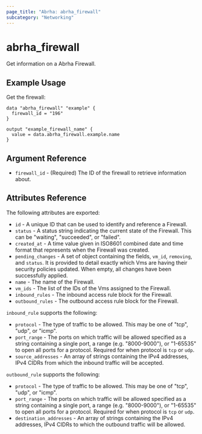 ```yaml
---
page_title: "Abrha: abrha_firewall"
subcategory: "Networking"
---
```


# abrha_firewall

Get information on a Abrha Firewall.

## Example Usage

Get the firewall:

```hcl
data "abrha_firewall" "example" {
  firewall_id = "196"
}

output "example_firewall_name" {
  value = data.abrha_firewall.example.name
}
```

## Argument Reference

* `firewall_id` - (Required) The ID of the firewall to retrieve information
  about.

## Attributes Reference

The following attributes are exported:

* `id` - A unique ID that can be used to identify and reference a Firewall.
* `status` - A status string indicating the current state of the Firewall.
  This can be "waiting", "succeeded", or "failed".
* `created_at` - A time value given in ISO8601 combined date and time format
  that represents when the Firewall was created.
* `pending_changes` - A set of object containing the fields, `vm_id`,
  `removing`, and `status`.  It is provided to detail exactly which Vms
  are having their security policies updated.  When empty, all changes
  have been successfully applied.
* `name` - The name of the Firewall.
* `vm_ids` - The list of the IDs of the Vms assigned to
  the Firewall.
* `inbound_rules` - The inbound access rule block for the Firewall.
* `outbound_rules` - The outbound access rule block for the Firewall.

`inbound_rule` supports the following:

* `protocol` - The type of traffic to be allowed.
  This may be one of "tcp", "udp", or "icmp".
* `port_range` - The ports on which traffic will be allowed
  specified as a string containing a single port, a range (e.g. "8000-9000"),
  or "1-65535" to open all ports for a protocol. Required for when protocol is
  `tcp` or `udp`.
* `source_addresses` - An array of strings containing the IPv4
  addresses, IPv4 CIDRs from which the
  inbound traffic will be accepted.

`outbound_rule` supports the following:

* `protocol` - The type of traffic to be allowed.
  This may be one of "tcp", "udp", or "icmp".
* `port_range` - The ports on which traffic will be allowed
  specified as a string containing a single port, a range (e.g. "8000-9000"),
  or "1-65535" to open all ports for a protocol. Required for when protocol is
  `tcp` or `udp`.
* `destination_addresses` - An array of strings containing the IPv4
  addresses, IPv4 CIDRs to which the
  outbound traffic will be allowed.


